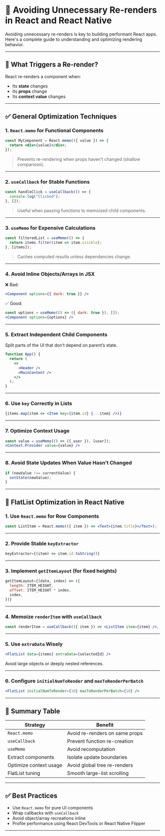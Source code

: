 
# 🚀 Avoiding Unnecessary Re-renders in React and React Native

Avoiding unnecessary re-renders is key to building performant React apps. Here's a complete guide to understanding and optimizing rendering behavior.

---

## 🔁 What Triggers a Re-render?

React re-renders a component when:
- Its **state** changes
- Its **props** change
- Its **context value** changes

---

## ✅ General Optimization Techniques

### 1. `React.memo` for Functional Components

```jsx
const MyComponent = React.memo(({ value }) => {
  return <div>{value}</div>;
});
```

> Prevents re-rendering when props haven’t changed (shallow comparison).

---

### 2. `useCallback` for Stable Functions

```jsx
const handleClick = useCallback(() => {
  console.log("Clicked");
}, []);
```

> Useful when passing functions to memoized child components.

---

### 3. `useMemo` for Expensive Calculations

```jsx
const filteredList = useMemo(() => {
  return items.filter(item => item.visible);
}, [items]);
```

> Caches computed results unless dependencies change.

---

### 4. Avoid Inline Objects/Arrays in JSX

❌ Bad:
```jsx
<Component options={{ dark: true }} />
```

✅ Good:
```jsx
const options = useMemo(() => ({ dark: true }), []);
<Component options={options} />
```

---

### 5. Extract Independent Child Components

Split parts of the UI that don’t depend on parent’s state.

```jsx
function App() {
  return (
    <>
      <Header />
      <MainContent />
    </>
  );
}
```

---

### 6. Use `key` Correctly in Lists

```jsx
{items.map(item => <Item key={item.id} {...item} />)}
```

---

### 7. Optimize Context Usage

```jsx
const value = useMemo(() => ({ user }), [user]);
<Context.Provider value={value} />
```

---

### 8. Avoid State Updates When Value Hasn’t Changed

```jsx
if (newValue !== currentValue) {
  setState(newValue);
}
```

---

## 📱 FlatList Optimization in React Native

### 1. Use `React.memo` for Row Components

```jsx
const ListItem = React.memo(({ item }) => <Text>{item.title}</Text>);
```

---

### 2. Provide Stable `keyExtractor`

```jsx
keyExtractor={(item) => item.id.toString()}
```

---

### 3. Implement `getItemLayout` (for fixed heights)

```jsx
getItemLayout={(data, index) => ({
  length: ITEM_HEIGHT,
  offset: ITEM_HEIGHT * index,
  index,
})}
```

---

### 4. Memoize `renderItem` with `useCallback`

```jsx
const renderItem = useCallback(({ item }) => <ListItem item={item} />, []);
```

---

### 5. Use `extraData` Wisely

```jsx
<FlatList data={items} extraData={selectedId} />
```

Avoid large objects or deeply nested references.

---

### 6. Configure `initialNumToRender` and `maxToRenderPerBatch`

```jsx
<FlatList initialNumToRender={10} maxToRenderPerBatch={10} />
```

---

## 🧠 Summary Table

| Strategy               | Benefit                        |
|------------------------|--------------------------------|
| `React.memo`           | Avoid re-renders on same props |
| `useCallback`          | Prevent function re-creation   |
| `useMemo`              | Avoid recomputation            |
| Extract components     | Isolate update boundaries      |
| Optimize context usage | Avoid global tree re-renders   |
| FlatList tuning        | Smooth large-list scrolling    |

---

## ✅ Best Practices

- Use `React.memo` for pure UI components
- Wrap callbacks with `useCallback`
- Avoid object/array recreations inline
- Profile performance using React DevTools or React Native Flipper

---
